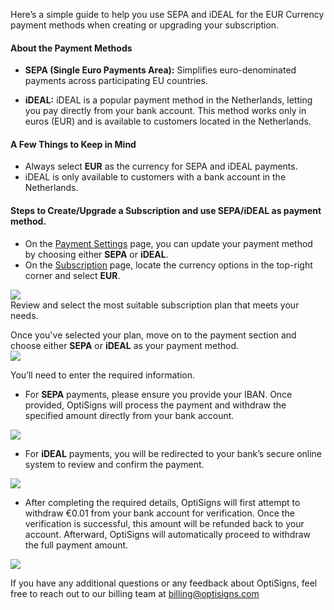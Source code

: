 Here’s a simple guide to help you use SEPA and iDEAL for the EUR Currency payment methods when creating or upgrading your subscription.

#### **About the Payment Methods**

  * **SEPA (Single Euro Payments Area):** Simplifies euro-denominated payments across participating EU countries.  
  

  * **iDEAL:** iDEAL is a popular payment method in the Netherlands, letting you pay directly from your bank account. This method works only in euros (EUR) and is available to customers located in the Netherlands.

#### **A Few Things to Keep in Mind**

  * Always select **EUR** as the currency for SEPA and iDEAL payments.
  * iDEAL is only available to customers with a bank account in the Netherlands.

#### **Steps to Create/Upgrade a Subscription and use SEPA/iDEAL as payment method.**

  * On the [Payment Settings](https://app.optisigns.com/app/s/payment) page, you can update your payment method by choosing either **SEPA** or **iDEAL**.
  * On the [Subscription](https://app.optisigns.com/app/s/subscription-plan) page, locate the currency options in the top-right corner and select **EUR**.

![](https://support.optisigns.com/hc/article_attachments/35749513016595)  
Review and select the most suitable subscription plan that meets your needs.

Once you've selected your plan, move on to the payment section and choose either **SEPA** or **iDEAL** as your payment method.  
![](https://support.optisigns.com/hc/article_attachments/35749513019795)

You’ll need to enter the required information.

  * For **SEPA** payments, please ensure you provide your IBAN. Once provided, OptiSigns will process the payment and withdraw the specified amount directly from your bank account.

![](https://support.optisigns.com/hc/article_attachments/35749502940691)

  * For **iDEAL** payments, you will be redirected to your bank’s secure online system to review and confirm the payment.

![](https://support.optisigns.com/hc/article_attachments/35749502943123)

  * After completing the required details, OptiSigns will first attempt to withdraw €0.01 from your bank account for verification. Once the verification is successful, this amount will be refunded back to your account. Afterward, OptiSigns will automatically proceed to withdraw the full payment amount.

![](https://support.optisigns.com/hc/article_attachments/35749502944019)

If you have any additional questions or any feedback about OptiSigns, feel free to reach out to our billing team at [billing@optisigns.com](mailto:billing@optisigns.com)